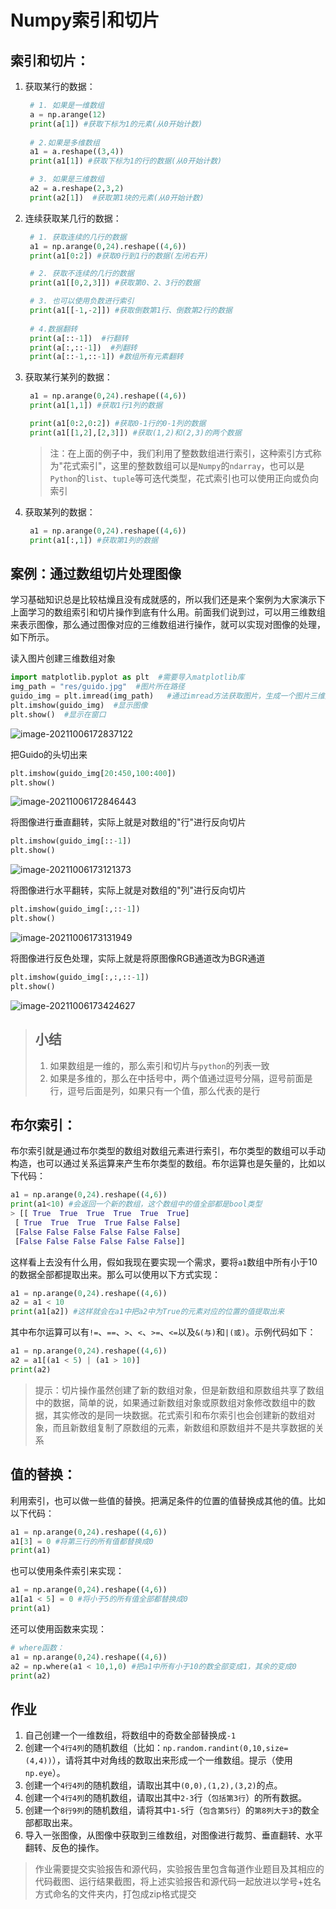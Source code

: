 # Numpy索引和切片

## 索引和切片：

1. 获取某行的数据：

   ```python
    # 1. 如果是一维数组
    a = np.arange(12)
    print(a[1]) #获取下标为1的元素(从0开始计数)
       
    # 2.如果是多维数组
    a1 = a.reshape((3,4))
    print(a1[1]) #获取下标为1的行的数据(从0开始计数)
   
    # 3. 如果是三维数组
    a2 = a.reshape(2,3,2)
    print(a2[1])  #获取第1块的元素(从0开始计数)
   ```

2. 连续获取某几行的数据：

   ```python
    # 1. 获取连续的几行的数据
    a1 = np.arange(0,24).reshape((4,6))
    print(a1[0:2]) #获取0行到1行的数据(左闭右开)
   
    # 2. 获取不连续的几行的数据
    print(a1[[0,2,3]]) #获取第0、2、3行的数据
   
    # 3. 也可以使用负数进行索引
    print(a1[[-1,-2]]) #获取倒数第1行、倒数第2行的数据
       
    # 4.数据翻转
    print(a[::-1])  #行翻转
    print(a[:,::-1])  #列翻转
    print(a[::-1,::-1]) #数组所有元素翻转
   ```

3. 获取某行某列的数据：

   ```python
    a1 = np.arange(0,24).reshape((4,6))
    print(a1[1,1]) #获取1行1列的数据
   
    print(a1[0:2,0:2]) #获取0-1行的0-1列的数据
    print(a1[[1,2],[2,3]]) #获取(1,2)和(2,3)的两个数据
   ```

   > 注：在上面的例子中，我们利用了整数数组进行索引，这种索引方式称为"花式索引"，这里的整数数组可以是`Numpy`的`ndarray`，也可以是`Python`的`list`、`tuple`等可迭代类型，花式索引也可以使用正向或负向索引

4. 获取某列的数据：

   ```python
    a1 = np.arange(0,24).reshape((4,6))
    print(a1[:,1]) #获取第1列的数据
   ```

## 案例：通过数组切片处理图像

学习基础知识总是比较枯燥且没有成就感的，所以我们还是来个案例为大家演示下上面学习的数组索引和切片操作到底有什么用。前面我们说到过，可以用三维数组来表示图像，那么通过图像对应的三维数组进行操作，就可以实现对图像的处理，如下所示。

读入图片创建三维数组对象

```python
import matplotlib.pyplot as plt  #需要导入matplotlib库
img_path = "res/guido.jpg"  #图片所在路径
guido_img = plt.imread(img_path)   #通过imread方法获取图片，生成一个图片三维数组
plt.imshow(guido_img)  #显示图像
plt.show()  #显示在窗口
```

![image-20211006172837122](https://i.loli.net/2021/10/06/iefGyXE8Dlzn9gt.png)

把Guido的头切出来

```python
plt.imshow(guido_img[20:450,100:400])
plt.show()
```

![image-20211006172846443](https://i.loli.net/2021/10/06/8IuTnLXFoAsptPc.png)

将图像进行垂直翻转，实际上就是对数组的"行"进行反向切片

```python
plt.imshow(guido_img[::-1])
plt.show()
```

![image-20211006173121373](https://i.loli.net/2021/10/06/8ed9mGX4lJZ5WDC.png)

将图像进行水平翻转，实际上就是对数组的"列"进行反向切片

```python
plt.imshow(guido_img[:,::-1])
plt.show()
```

![image-20211006173131949](https://i.loli.net/2021/10/06/TIPHwthqbSr2vfE.png)

将图像进行反色处理，实际上就是将原图像RGB通道改为BGR通道

```python
plt.imshow(guido_img[:,:,::-1])
plt.show()
```

![image-20211006173424627](https://i.loli.net/2021/10/06/MugBb82amj1OTst.png)

> ## 小结
>
> 1. 如果数组是一维的，那么索引和切片与`python`的列表一致
> 2. 如果是多维的，那么在中括号中，两个值通过逗号分隔，逗号前面是行，逗号后面是列，如果只有一个值，那么代表的是行
>

## 布尔索引：

布尔索引就是通过布尔类型的数组对数组元素进行索引，布尔类型的数组可以手动构造，也可以通过关系运算来产生布尔类型的数组。布尔运算也是矢量的，比如以下代码：

```python
a1 = np.arange(0,24).reshape((4,6))
print(a1<10) #会返回一个新的数组，这个数组中的值全部都是bool类型
> [[ True  True  True  True  True  True]
 [ True  True  True  True False False]
 [False False False False False False]
 [False False False False False False]]
```

这样看上去没有什么用，假如我现在要实现一个需求，要将`a1`数组中所有小于10的数据全部都提取出来。那么可以使用以下方式实现：

```python
a1 = np.arange(0,24).reshape((4,6))
a2 = a1 < 10
print(a1[a2]) #这样就会在a1中把a2中为True的元素对应的位置的值提取出来
```

其中布尔运算可以有`!=`、`==`、`>`、`<`、`>=`、`<=`以及`&(与)`和`|(或)`。示例代码如下：

```python
a1 = np.arange(0,24).reshape((4,6))
a2 = a1[(a1 < 5) | (a1 > 10)]
print(a2)
```

> 提示：切片操作虽然创建了新的数组对象，但是新数组和原数组共享了数组中的数据，简单的说，如果通过新数组对象或原数组对象修改数组中的数据，其实修改的是同一块数据。花式索引和布尔索引也会创建新的数组对象，而且新数组复制了原数组的元素，新数组和原数组并不是共享数据的关系



## 值的替换：

利用索引，也可以做一些值的替换。把满足条件的位置的值替换成其他的值。比如以下代码：

```python
a1 = np.arange(0,24).reshape((4,6))
a1[3] = 0 #将第三行的所有值都替换成0
print(a1)
```

也可以使用条件索引来实现：

```python
a1 = np.arange(0,24).reshape((4,6))
a1[a1 < 5] = 0 #将小于5的所有值全部都替换成0
print(a1)
```

还可以使用函数来实现：

```python
# where函数：
a1 = np.arange(0,24).reshape((4,6))
a2 = np.where(a1 < 10,1,0) #把a1中所有小于10的数全部变成1，其余的变成0
print(a2)
```



## 作业

1. 自己创建一个一维数组，将数组中的奇数全部替换成`-1`
2. 创建一个`4行4列`的随机数组（比如：`np.random.randint(0,10,size=(4,4))`），请将其中对角线的数取出来形成一个一维数组。提示（使用`np.eye`）。
3. 创建一个`4行4列`的随机数组，请取出其中`(0,0),(1,2),(3,2)`的点。
4. 创建一个`4行4列`的随机数组，请取出其中`2-3`行（`包括第3行`）的所有数据。
5. 创建一个`8行9列`的随机数组，请将其中`1-5`行（`包含第5行`）的`第8列大于3`的数全部都取出来。
6. 导入一张图像，从图像中获取到三维数组，对图像进行裁剪、垂直翻转、水平翻转、反色的操作。

> 作业需要提交实验报告和源代码，实验报告里包含每道作业题目及其相应的代码截图、运行结果截图，将上述实验报告和源代码一起放进以学号+姓名方式命名的文件夹内，打包成zip格式提交